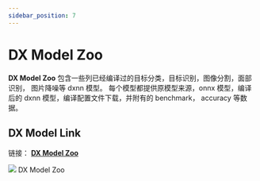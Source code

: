 ```yaml
---
sidebar_position: 7
---
```


# DX Model Zoo

**DX Model Zoo** 包含一些列已经编译过的目标分类，目标识别，图像分割，面部识别， 图片降噪等 dxnn 模型。
每个模型都提供原模型来源，onnx 模型，编译后的 dxnn 模型，编译配置文件下载，并附有的 benchmark， accuracy 等数据。

## DX Model Link

链接： [**DX Model Zoo**](https://developer.deepx.ai/wp-content/modelzoo/model_zoo_fin.html)

<div style={{textAlign: 'center'}}>
   <img src="/img/aicore-dx-m1/dx-model-zoo.webp"/>
  DX Model Zoo
</div>

